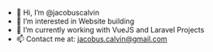- 👋 Hi, I’m @jacobuscalvin
- 👀 I’m interested in Website building
- 🌱 I’m currently working with VueJS and Laravel Projects
- 📫 Contact me at: jacobus.calvin@gmail.com

<!---
jacobuscalvin/jacobuscalvin is a ✨ special ✨ repository because its `README.md` (this file) appears on your GitHub profile.
You can click the Preview link to take a look at your changes.
--->
